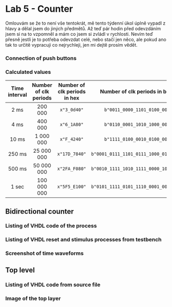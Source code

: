 # Lab 5 - Counter

Omlouvám se že to není vše tentokrát, mě tento týdenní úkol úplně vypadl z hlavy a dělal jsem do jiných předmětů. Až teď pár hodin před odevzdáním jsem si na to vzpomněl a mám co jsem si zvládl v rychlosti. Nevím teď přesně jestli je to potřeba odevzdat celé, nebo stačí jen něco, ale pokud ano tak to určitě vypracuji co nejrychleji, jen mi dejtě prosím vědět.

### Connection of push buttons

### Calculated values
   | **Time interval** | **Number of clk periods** | **Number of clk periods in hex** | **Number of clk periods in binary** |
   | :-: | :-: | :-: | :-: |
   | 2&nbsp;ms | 200 000 | `x"3_0d40"` | `b"0011_0000_1101_0100_0000"` |
   | 4&nbsp;ms | 400 000 | `x"6_1A80"` | `b"0110_0001_1010_1000_0000"` |
   | 10&nbsp;ms | 1 000 000 | `x"F_4240"` | `b"1111_0100_0010_0100_0000"` |
   | 250&nbsp;ms | 25 000 000 | `x"17D_7840"` | `b"0001_0111_1101_0111_1000_0100_0000"` |
   | 500&nbsp;ms | 50 000 000 | `x"2FA_F080"` | `b"0010_1111_1010_1111_0000_1000_0000"` |
   | 1&nbsp;sec | 100 000 000 | `x"5F5_E100"` | `b"0101_1111_0101_1110_0001_0000_0000"` |

## Bidirectional counter

### Listing of VHDL code of the process

### Listing of VHDL reset and stimulus processes from testbench

### Screenshot of time waveforms

## Top level

### Listing of VHDL code from source file

### Image of the top layer
